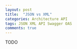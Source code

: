 ```yaml
---
layout: post
title:  "JSON vs XML"
categories: Architecture API
tags: JSON XML API Swagger OAS 
comments: true
---
```

TODO